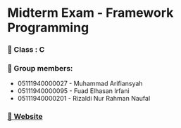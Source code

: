 # Midterm Exam - Framework Programming

### 📘 Class    : C

### 👤 Group members:
- 05111940000027 - Muhammad Arifiansyah
- 05111940000095 - Fuad Elhasan Irfani
- 05111940000201 - Rizaldi Nur Rahman Naufal

### [🔗 Website](https://pbkkets.000webhostapp.com/)
